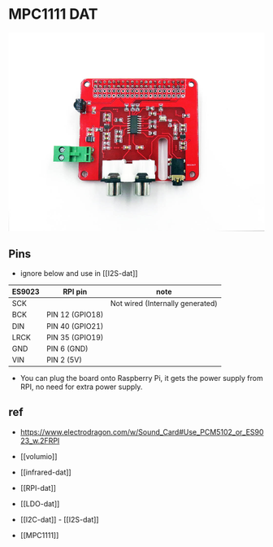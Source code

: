 
# MPC1111 DAT

![](21-32-15-26-04-2023.png)


## Pins 

- ignore below and use in [[I2S-dat]]

| ES9023 | RPI pin            | note                             |
| ------ | ------------------ | -------------------------------- |
| SCK    |                    | Not wired (Internally generated) |
| BCK    | PIN 12    (GPIO18) |                                  |
| DIN    | PIN 40    (GPIO21) |                                  |
| LRCK   | PIN 35    (GPIO19) |                                  |
| GND    | PIN 6     (GND)    |                                  |
| VIN    | PIN 2     (5V)     |                                  |

- You can plug the board onto Raspberry Pi, it gets the power supply from RPI, no need for extra power supply.


## ref 
- https://www.electrodragon.com/w/Sound_Card#Use_PCM5102_or_ES9023_w.2FRPI


- [[volumio]]

- [[infrared-dat]]

- [[RPI-dat]]

- [[LDO-dat]]

- [[I2C-dat]] - [[I2S-dat]]

- [[MPC1111]]